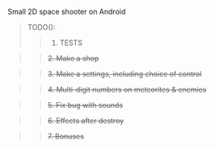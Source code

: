 Small 2D space shooter on Android

>TODO(): 
>> 1. TESTS

>>~~2. Make a shop~~

>> ~~3. Make a settings, including choice of control~~

>> ~~4. Multi-digit numbers on meteorites & enemies~~

>> ~~5. Fix bug with sounds~~

>> ~~6. Effects after destroy~~

>> ~~7. Bonuses~~
